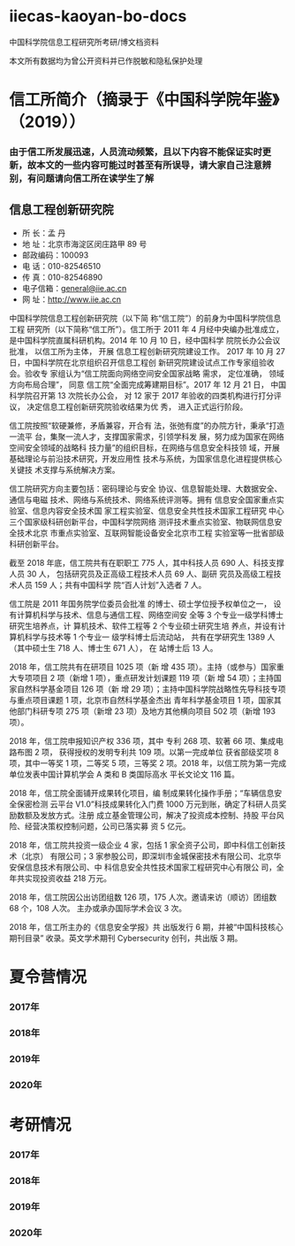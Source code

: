 # iiecas-kaoyan-bo-docs
中国科学院信息工程研究所考研/博文档资料

本文所有数据均为曾公开资料并已作脱敏和隐私保护处理

# 信工所简介（摘录于《中国科学院年鉴》（2019））
### 由于信工所发展迅速，人员流动频繁，且以下内容不能保证实时更新，故本文的一些内容可能过时甚至有所误导，请大家自己注意辨别，有问题请向信工所在读学生了解
## 信息工程创新研究院
- 所 长：孟 丹 
- 地 址：北京市海淀区闵庄路甲 89 号 
- 邮政编码：100093 
- 电 话：010-82546510
- 传 真：010-82546890 
- 电子信箱：general@iie.ac.cn 
- 网 址：http://www.iie.ac.cn

中国科学院信息工程创新研究院（以下简 称“信工院”）的前身为中国科学院信息工程 研究所（以下简称“信工所”）。信工所于 2011 年 4 月经中央编办批准成立，是中国科学院直属科研机构。2014 年 10 月 10 日，经中国科学 院院长办公会议批准， 以信工所为主体， 开展 信息工程创新研究院建设工作。 2017 年 10 月 27 日，中国科学院在北京组织召开信息工程创 新研究院建设试点工作专家组验收会。验收专 家组认为“信工院面向网络空间安全国家战略 需求， 定位准确， 领域方向布局合理”， 同意 信工院“全面完成筹建期目标”。2017 年 12 月 21 日， 中国科学院召开第 13 次院长办公会， 对 12 家于 2017 年验收的四类机构进行打分评 议， 决定信息工程创新研究院验收结果为优 秀， 进入正式运行阶段。

信工院按照“软硬兼修，矛盾兼容，开合有 法，张弛有度”的办院方针，秉承“打造一流平 台，集聚一流人才，支撑国家需求，引领学科发 展，努力成为国家在网络空间安全领域的战略科 技力量”的组织目标，在网络与信息安全科技领 域，开展基础理论与前沿技术研究，开发应用性 技术与系统，为国家信息化进程提供核心关键技 术支撑与系统解决方案。

信工院研究方向主要包括：密码理论与安全 协议、信息智能处理、大数据安全、通信与电磁 技术、网络与系统技术、网络系统评测等。拥有 信息安全国家重点实验室、信息内容安全技术国 家工程实验室、信息安全共性技术国家工程研究 中心三个国家级科研创新平台，中国科学院网络 测评技术重点实验室、物联网信息安全技术北京 市重点实验室、互联网智能设备安全北京市工程 实验室等一批省部级科研创新平台。

截至 2018 年底，信工院共有在职职工 775 人，其中科技人员 690 人、科技支撑人员 30 人， 包括研究员及正高级工程技术人员 69 人、副研 究员及高级工程技术人员 159 人；共有中国科学 院“百人计划”入选者 7 人。

信工院是 2011 年国务院学位委员会批准 的博士、硕士学位授予权单位之一， 设有计算机科学与技术、信息与通信工程、网络空间安 全等 3 个专业一级学科博士研究生培养点，计 算机技术、软件工程等 2 个专业硕士研究生培 养点，并设有计算机科学与技术等 1 个专业一 级学科博士后流动站， 共有在学研究生 1389 人（其中硕士生 718 人、博士生 671 人）， 在 站博士后 13 人。

2018 年，信工院共有在研项目 1025 项（新 增 435 项）。主持（或参与）国家重大专项项目 2 项（新增 1 项），重点研发计划课题 119 项（新 增 54 项）；主持国家自然科学基金项目 126 项（新 增 29 项）；主持中国科学院战略性先导科技专项 与重点项目课题 1 项，北京市自然科学基金杰出 青年科学基金项目 1 项，国家其他部门科研专项 275 项（新增 23 项）及地方其他横向项目 502 项（新增 193 项）。

2018 年，信工院申报知识产权 336 项，其中 专利 268 项、软著 66 项、集成电路布图 2 项， 获得授权的发明专利共 109 项。以第一完成单位 获省部级奖项 8 项，其中一等奖 1 项，二等奖 5 项，三等奖 2 项。2018 年，以信工院为第一完成 单位发表中国计算机学会 A 类和 B 类国际高水 平长文论文 116 篇。

2018 年，信工院全面铺开成果转化项目，编 制成果转化操作手册；“车辆信息安全保密检测 云平台 V1.0”科技成果转化入门费 1000 万元到账，确定了科研人员奖励数额及发放方式。注册 成立基金管理公司，解决了投资成本控制、持股 平台风险、经营决策权控制问题，公司已落实募 资 5 亿元。

2018 年，信工院共投资一级企业 4 家，包括 1 家全资子公司，即中科信工创新技术（北京） 有限公司；3 家参股公司，即深圳市金城保密技术有限公司、北京华安保信息技术有限公司、中 科信息安全共性技术国家工程研究中心有限公 司，全年共实现投资收益 218 万元。

2018 年，信工院因公出访团组数 126 项，175 人次。邀请来访（顺访）团组数 68 个，108 人次。 主办或承办国际学术会议 3 次。

2018 年，信工所主办的《信息安全学报》共 出版发行 6 期，并被“中国科技核心期刊目录” 收录。英文学术期刊 Cybersecurity 创刊，共出版 3 期。

# 夏令营情况
### 2017年
### 2018年
### 2019年
### 2020年

# 考研情况
### 2017年
### 2018年
### 2019年
### 2020年
